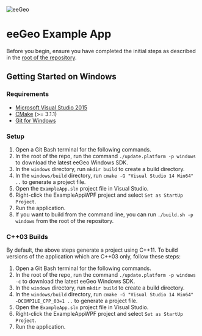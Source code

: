 ![eeGeo](http://cdn2.eegeo.com/wp-content/uploads/2015/06/wide_eegeo_logo_hero.jpg)

# eeGeo Example App

Before you begin, ensure you have completed the initial steps as described in the [root of the repository](https://github.com/eegeo/mobile-example-app).

## Getting Started on Windows

### Requirements

- [Microsoft Visual Studio 2015](https://www.visualstudio.com/en-us/downloads/download-visual-studio-vs.aspx)
- [CMake](https://cmake.org/) (>= 3.1.1)
- [Git for Windows](https://git-for-windows.github.io/)

### Setup

1.  Open a Git Bash terminal for the following commands.
2.  In the root of the repo, run the command `./update.platform -p windows` to download the latest eeGeo Windows SDK.
3.  In the `windows` directory, run `mkdir build` to create a build directory.
4.  In the `windows/build` directory, run `cmake -G "Visual Studio 14 Win64" ..` to generate a project file.
5.  Open the `ExampleApp.sln` project file in Visual Studio.
6.  Right-click the ExampleAppWPF project and select `Set as StartUp Project`.
7.  Run the application.
8.  If you want to build from the command line, you can run `./build.sh -p windows` from the root of the repository.

### C++03 Builds

By default, the above steps generate a project using C\+\+11. To build versions of the application which are C\+\+03 only, follow these steps:

1.  Open a Git Bash terminal for the following commands.
2.  In the root of the repo, run the command `./update.platform -p windows -c` to download the latest eeGeo Windows SDK.
3.  In the `windows` directory, run `mkdir build` to create a build directory.
4.  In the `windows/build` directory, run `cmake -G "Visual Studio 14 Win64" -DCOMPILE_CPP_03=1 ..` to generate a project file.
5.  Open the `ExampleApp.sln` project file in Visual Studio.
6.  Right-click the ExampleAppWPF project and select `Set as StartUp Project`.
7.  Run the application.